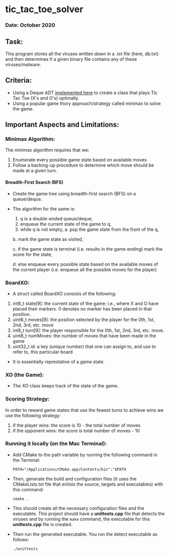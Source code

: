 # tic_tac_toe_solver

### Date: October 2020

## Task:

This program stores all the viruses written down in a .txt file (here, db.txt) and then determines if a given binary file contains any of these viruses/malware.

## Criteria:

* Using a Deque ADT [implemented here](https://github.com/VNMod/Data-Structures-and-Algorithms/tree/main/Data%20Structures/Double%20Ended%20Queue%20ADT) to create a class that plays Tic Tac Toe (X's and O's) optimally.
* Using a popular game thory approach/strategy called minimax to solve the game.


## Important Aspects and Limitations:

### Minimax Algorithm:

The minimax algorithm requires that we:
1. Enumerate every possible game state based on available moves
2. Follow a backing-up procedure to determine which move should be made at a given turn.

#### Breadth-First Search (BFS)

- Create the game tree using breadth-first search (BFS) on a queue/deque.
- The algorithm for the same is:
  1. q is a double-ended queue/deque, 
  2. enqueue the current state of the game to q, 
  3. while q is not empty,
    a. pop the game state from the front of the q, 
    
    b. mark the game state as visited, 
    
    c. if the game state is terminal (i.e. results in the game ending) mark the score for the state, 
    
    d. else enqueue every possible state based on the available moves of the current player (i.e. enqueue all the possible moves for the player)
    


### BoardXO:

- A struct called BoardXO consists of the following:
1. int8_t state[9]: the current state of the game; i.e., where X and O have placed their markers. 0 denotes no marker has been placed in that position.
2. uint8_t moves[9]: the position selected by the player for the 0th, 1st, 2nd, 3rd, etc. move
3. int8_t turn[9]: the player responsible for the 0th, 1st, 2nd, 3rd, etc. move.
4. uint8_t numMoves: the number of moves that have been made in the game
5. uint32_t id: a key (unique number) that one can assign to, and use to refer to, this particular board

- It is essentially represtative of a game state.

### XO (the Game):

- The XO class keeps track of the state of the game.

### Scoring Strategy:

In order to reward game states that use the fewest turns to achieve wins we use the following strategy:

1. if the player wins: the score is 10 - the total number of moves
2. if the opponent wins: the score is total number of moves - 10


### Running it locally (on the Mac Terminal):

- Add CMake to the path variable by running the following command in the Terminal:
  ```
  PATH="/Applications/CMake.app/Contents/bin":"$PATH
  ```
  
- Then, generate the build and configuration files (it uses the CMakeLists.txt file that enlists the source, targets and executables) with this command:

  ```
  cmake .
  ```
  
- This should create all the necessary configuration files and the executable. This project should have a **unittests.cpp** file that detects the viruses and by running the   ```make``` command, the executable for this **unittests.cpp** file is created.

- Then run the generated executable. You run the detect executable as follows:

  ```
  ./unittests
  ```
  
  
